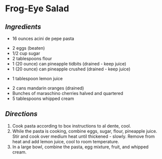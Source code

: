 # Frog-Eye Salad

##  *Ingredients*
- 16 ounces acini de pepe pasta
<!--  -->
- 2 eggs (beaten)
- 1/2 cup sugar
- 2 tablespoons flour
- 1 (20 ounce) can pineapple tidbits (drained - keep juice)
- 1 (20 ounce) can pineapple crushed (drained - keep juice)
<!--  -->
- 1 tablespoon lemon juice
<!--  -->
- 2 cans mandarin oranges (drained)
- Bunches of maraschino cherries halved and quartered
- 5 tablespoons whipped cream

##  *Directions*
1. Cook pasta according to box instructions to al dente, cool.
2. While the pasta is cooking, combine eggs, sugar, flour, pineapple juice. Stir and cook over medium heat until thickened - slowly. Remove from heat and add lemon juice, cool to room temperature.
3. In a large bowl, combine the pasta, egg mixture, fruit, and whipped cream.